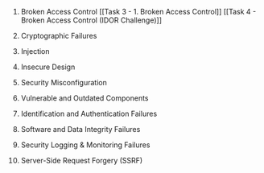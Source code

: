 1. Broken Access Control
[[Task 3 - 1. Broken Access Control]]
[[Task 4 - Broken Access Control (IDOR Challenge)]]

2. Cryptographic Failures

3. Injection

4. Insecure Design

5. Security Misconfiguration

6. Vulnerable and Outdated Components

7. Identification and Authentication Failures

8. Software and Data Integrity Failures

9. Security Logging & Monitoring Failures

10. Server-Side Request Forgery (SSRF)
